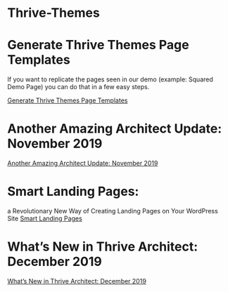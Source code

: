 # Thrive-Themes

# Generate Thrive Themes Page Templates

If you want to replicate the pages seen in our demo (example: Squared Demo Page) you can do that in a few easy steps.

[Generate Thrive Themes Page Templates](https://thrivethemes.com/tkb_item/generate-thrive-themes-page-templates/)

# Another Amazing Architect Update: November 2019
[Another Amazing Architect Update: November 2019](https://thrivethemes.com/architect-november-2019/)

# Smart Landing Pages:
a Revolutionary New Way of Creating Landing Pages on Your WordPress Site
[Smart Landing Pages](https://thrivethemes.com/architect/smart-landing-pages/)

# What’s New in Thrive Architect: December 2019
[What’s New in Thrive Architect: December 2019](https://thrivethemes.com/architect-december-2019/)



